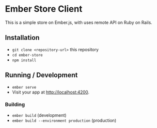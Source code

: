 # Ember Store Client

This is a simple store on Ember.js, with uses remote API on Ruby on Rails.

## Installation

* `git clone <repository-url>` this repository
* `cd ember-store`
* `npm install`

## Running / Development

* `ember serve`
* Visit your app at [http://localhost:4200](http://localhost:4200).

### Building

* `ember build` (development)
* `ember build --environment production` (production)
